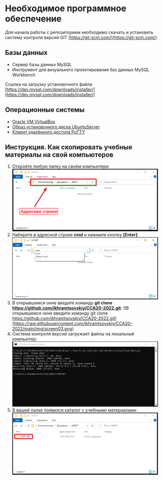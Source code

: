 # Необходимое программное обеспечение

Для начала работы с репозиторием необходимо скачать и установить систему контроля версий GIT [https://git-scm.com/](https://git-scm.com/)


## Базы данных

- Сервер базы данных MySQL
- Инструмент для визуального проектирования баз данных MySQL Workbench
  
Ссылка на загрузку установочного файла [https://dev.mysql.com/downloads/installer/](https://dev.mysql.com/downloads/installer/)

## Операционные системы

- [Oracle VM VirtualBox](https://www.virtualbox.org/)
- [Образ установочного диска UbuntuServer](https://releases.ubuntu.com/20.04/ubuntu-20.04.3-live-server-amd64.iso)
- [Клиент удалённого доступа PuTTY](https://www.chiark.greenend.org.uk/~sgtatham/putty/latest.html)

## Инструкция. Как скопировать учебные материалы на свой компьютеров

1. Откройте любую папку на своём компьютере:
   ![Откройте любую папку на своём компьютере](https://raw.githubusercontent.com/ikhramtsovskiy/CCA20-2022/main/img/screen01.png)
2. Наберите в адресной строке **cmd** и нажмите кнопку **[Enter]**:
   ![Наберите в адресной строке cmd и нажмите кнопку Enter](https://raw.githubusercontent.com/ikhramtsovskiy/CCA20-2022/main/img/screen02.png)
3. В открывшемся окне введите команду **git clone https://github.com/ikhramtsovskiy/CCA20-2022.git**:
   ![В открывшемся окне введите команду git clone https://github.com/ikhramtsovskiy/CCA20-2022.git](https://raw.githubusercontent.com/ikhramtsovskiy/CCA20-2022/main/img/screen03.png)
4. Система контроля версий загружает файлы на локальный компьютер:
   ![Система контроля версий загружает файлы на локальный компьютер](https://raw.githubusercontent.com/ikhramtsovskiy/CCA20-2022/main/img/screen04.png)
5. В вашей папке появился каталог с учебными материалами:
   ![В вашей папке появился каталог с учебными материалами](https://raw.githubusercontent.com/ikhramtsovskiy/CCA20-2022/main/img/screen05.png)


